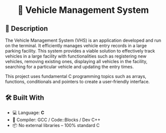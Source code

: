 <h1 align="center">🚗 Vehicle  Management System</h1>

## 📌 Description

The Vehicle Management System (VHS) is an application developed and run on the terminal. It efficiently manages vehicle entry records in a large parking facility. This system provides a viable solution to effectively track vehicles in a large facility with functionalities such as registering new vehicles, removing existing ones, displaying all vehicles in the facility, searching for a particular vehicle and updating the entry times. 

This project uses fundamental C programming topics such as arrays, functions, conditionals and pointers to create a user-friendly interface.

## 🛠️ Built With

- 💻 Language: **C**
- 🧱 Compiler: GCC / Code::Blocks / Dev C++
- 📦 No external libraries – 100% standard C
